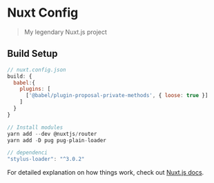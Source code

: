 # Nuxt Config

> My legendary Nuxt.js project

## Build Setup

```js
// nuxt.config.json
build: {
  babel:{
    plugins: [
      ['@babel/plugin-proposal-private-methods', { loose: true }]
    ]
  }
}

// Install modules
yarn add --dev @nuxtjs/router
yarn add -D pug pug-plain-loader

// dependenci 
"stylus-loader": "^3.0.2"
```

For detailed explanation on how things work, check out [Nuxt.js docs](https://nuxtjs.org).
